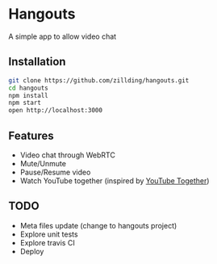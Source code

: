 # Hangouts

A simple app to allow video chat

## Installation

```bash
git clone https://github.com/zillding/hangouts.git
cd hangouts
npm install
npm start
open http://localhost:3000
```

## Features

+ Video chat through WebRTC
+ Mute/Unmute
+ Pause/Resume video
+ Watch YouTube together (inspired by [YouTube Together](https://github.com/zillding/yt-together))

## TODO

+ Meta files update (change to hangouts project)
+ Explore unit tests
+ Explore travis CI
+ Deploy
